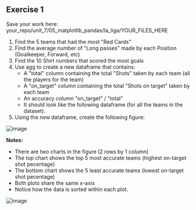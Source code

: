 ## Exercise 1

Save your work here: your_repo/unit_7/05_matplotlib_pandas/la_liga/YOUR_FILES_HERE

1. Find the 5 teams that had the most "Red Cards"
2. Find the average number of "Long passes" made by each Position (Goalkeeper, Forward, etc)
3. Find the 10 Shirt numbers that scored the most goals
4. Use agg to create a new dataframe that contains:
   - A "total" column containing the total "Shots" taken by each team (all the players for the team)
   - A "on_target" column containing the total "Shots on target" taken by each team
   - An accuracy column "on_target" / "total"
   - It should look like the following dataframe (for all the teams in the dataset).
5. Using the new dataframe, create the following figure:

![image](https://github.com/novillo-cs/softdev_material/assets/123229891/d6844b7e-7d47-4d4a-b234-a55930f6f95d)


**Notes:**

- There are two charts in the figure (2 rows by 1 column)
- The top chart shows the top 5 most accurate teams (highest on-target shot pecentage)
- The bottom chart shows the 5 least accurate teams (lowest on-target shot pecentage)
- Both plots share the same x-axis
- Notice how the data is sorted within each plot.

![image](https://github.com/novillo-cs/softdev_material/assets/123229891/0ed37da7-82ee-4fc7-9629-1f6fa0962c97)

